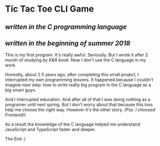 # Tic Tac Toe CLI Game 

## *written in the C programming language*
## *written in the beginning of summer 2018*

This is my first program. It's really awful. Seriously. But I wrote it after 2 month of studying by *K&R book*. Now I don't use the C language in my work.

Honestly, about 2.5 years ago, after completing this small project, I interrupted my own programming lessons. It happened because I couldn't imagine next step: how to write really big program in the C language as a big smart guys.

And I interrupted education. And after all of that I was doing nothing as a programer until next spring. But I don't worry about that because this loss help me choose the right way. However it's the other story. *(Pss. I choosed Frontend!)*

As a result the knowledge of the C language helped me understand JavaScript and TypeScript faster and deeper.

The End :)
